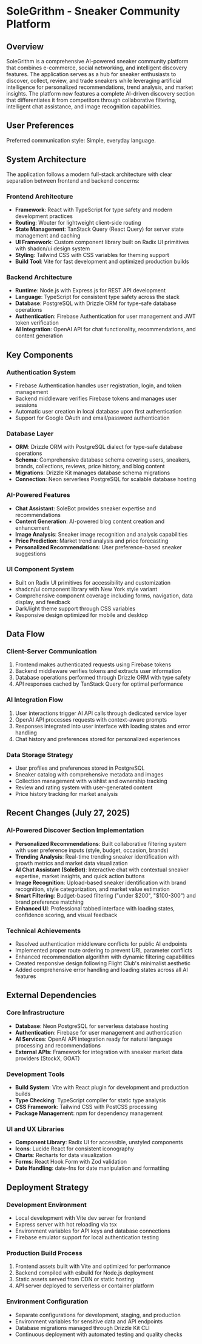 # SoleGrithm - Sneaker Community Platform

## Overview

SoleGrithm is a comprehensive AI-powered sneaker community platform that combines e-commerce, social networking, and intelligent discovery features. The application serves as a hub for sneaker enthusiasts to discover, collect, review, and trade sneakers while leveraging artificial intelligence for personalized recommendations, trend analysis, and market insights. The platform now features a complete AI-driven discovery section that differentiates it from competitors through collaborative filtering, intelligent chat assistance, and image recognition capabilities.

## User Preferences

Preferred communication style: Simple, everyday language.

## System Architecture

The application follows a modern full-stack architecture with clear separation between frontend and backend concerns:

### Frontend Architecture
- **Framework**: React with TypeScript for type safety and modern development practices
- **Routing**: Wouter for lightweight client-side routing
- **State Management**: TanStack Query (React Query) for server state management and caching
- **UI Framework**: Custom component library built on Radix UI primitives with shadcn/ui design system
- **Styling**: Tailwind CSS with CSS variables for theming support
- **Build Tool**: Vite for fast development and optimized production builds

### Backend Architecture
- **Runtime**: Node.js with Express.js for REST API development
- **Language**: TypeScript for consistent type safety across the stack
- **Database**: PostgreSQL with Drizzle ORM for type-safe database operations
- **Authentication**: Firebase Authentication for user management and JWT token verification
- **AI Integration**: OpenAI API for chat functionality, recommendations, and content generation

## Key Components

### Authentication System
- Firebase Authentication handles user registration, login, and token management
- Backend middleware verifies Firebase tokens and manages user sessions
- Automatic user creation in local database upon first authentication
- Support for Google OAuth and email/password authentication

### Database Layer
- **ORM**: Drizzle ORM with PostgreSQL dialect for type-safe database operations
- **Schema**: Comprehensive database schema covering users, sneakers, brands, collections, reviews, price history, and blog content
- **Migrations**: Drizzle Kit manages database schema migrations
- **Connection**: Neon serverless PostgreSQL for scalable database hosting

### AI-Powered Features
- **Chat Assistant**: SoleBot provides sneaker expertise and recommendations
- **Content Generation**: AI-powered blog content creation and enhancement
- **Image Analysis**: Sneaker image recognition and analysis capabilities
- **Price Prediction**: Market trend analysis and price forecasting
- **Personalized Recommendations**: User preference-based sneaker suggestions

### UI Component System
- Built on Radix UI primitives for accessibility and customization
- shadcn/ui component library with New York style variant
- Comprehensive component coverage including forms, navigation, data display, and feedback
- Dark/light theme support through CSS variables
- Responsive design optimized for mobile and desktop

## Data Flow

### Client-Server Communication
1. Frontend makes authenticated requests using Firebase tokens
2. Backend middleware verifies tokens and extracts user information
3. Database operations performed through Drizzle ORM with type safety
4. API responses cached by TanStack Query for optimal performance

### AI Integration Flow
1. User interactions trigger AI API calls through dedicated service layer
2. OpenAI API processes requests with context-aware prompts
3. Responses integrated into user interface with loading states and error handling
4. Chat history and preferences stored for personalized experiences

### Data Storage Strategy
- User profiles and preferences stored in PostgreSQL
- Sneaker catalog with comprehensive metadata and images
- Collection management with wishlist and ownership tracking
- Review and rating system with user-generated content
- Price history tracking for market analysis

## Recent Changes (July 27, 2025)

### AI-Powered Discover Section Implementation
- **Personalized Recommendations**: Built collaborative filtering system with user preference inputs (style, budget, occasion, brands)
- **Trending Analysis**: Real-time trending sneaker identification with growth metrics and market data visualization
- **AI Chat Assistant (SoleBot)**: Interactive chat with contextual sneaker expertise, market insights, and quick action buttons
- **Image Recognition**: Upload-based sneaker identification with brand recognition, style categorization, and market value estimation
- **Smart Filtering**: Budget-based filtering ("under $200", "$100-300") and brand preference matching
- **Enhanced UI**: Professional tabbed interface with loading states, confidence scoring, and visual feedback

### Technical Achievements
- Resolved authentication middleware conflicts for public AI endpoints
- Implemented proper route ordering to prevent URL parameter conflicts
- Enhanced recommendation algorithm with dynamic filtering capabilities
- Created responsive design following Flight Club's minimalist aesthetic
- Added comprehensive error handling and loading states across all AI features

## External Dependencies

### Core Infrastructure
- **Database**: Neon PostgreSQL for serverless database hosting
- **Authentication**: Firebase for user management and authentication
- **AI Services**: OpenAI API integration ready for natural language processing and recommendations
- **External APIs**: Framework for integration with sneaker market data providers (StockX, GOAT)

### Development Tools
- **Build System**: Vite with React plugin for development and production builds
- **Type Checking**: TypeScript compiler for static type analysis
- **CSS Framework**: Tailwind CSS with PostCSS processing
- **Package Management**: npm for dependency management

### UI and UX Libraries
- **Component Library**: Radix UI for accessible, unstyled components
- **Icons**: Lucide React for consistent iconography
- **Charts**: Recharts for data visualization
- **Forms**: React Hook Form with Zod validation
- **Date Handling**: date-fns for date manipulation and formatting

## Deployment Strategy

### Development Environment
- Local development with Vite dev server for frontend
- Express server with hot reloading via tsx
- Environment variables for API keys and database connections
- Firebase emulator support for local authentication testing

### Production Build Process
1. Frontend assets built with Vite and optimized for performance
2. Backend compiled with esbuild for Node.js deployment
3. Static assets served from CDN or static hosting
4. API server deployed to serverless or container platform

### Environment Configuration
- Separate configurations for development, staging, and production
- Environment variables for sensitive data and API endpoints
- Database migrations managed through Drizzle Kit CLI
- Continuous deployment with automated testing and quality checks